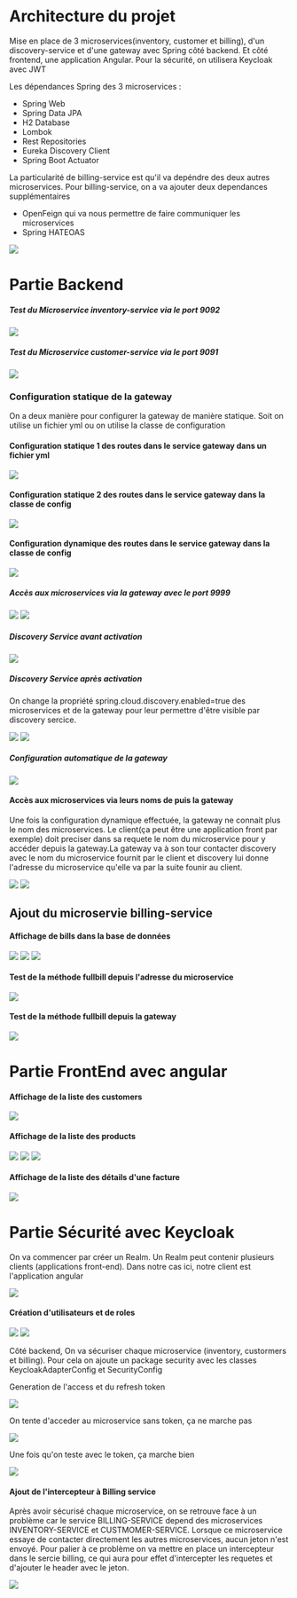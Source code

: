 <h1>Architecture du projet</h1>
<p>Mise en place de 3 microservices(inventory, customer et billing), d'un discovery-service et d'une gateway avec Spring côté backend. Et côté frontend, une application Angular. Pour la sécurité, on utilisera Keycloak avec JWT</p>
<p>Les dépendances Spring des 3 microservices : </p>
<ul>
    <li>Spring Web</li>
    <li>Spring Data JPA</li>
    <li>H2 Database</li>
    <li>Lombok</li>
    <li>Rest Repositories</li>
    <li>Eureka Discovery Client</li>
    <li>Spring Boot Actuator</li>
</ul>
<p>La particularité de billing-service est qu'il va depéndre des deux autres microservices. Pour billing-service, on a va ajouter deux dependances supplémentaires<p>
<ul>
<li>OpenFeign qui va nous permettre de faire communiquer les microservices</li>
<li>Spring HATEOAS</li>
</ul>
<img src="captures/architecture.png">
<h1>Partie Backend</h1>
<h5>Test du Microservice inventory-service via le port 9092</h5>
<img src="captures/products.png">
<h5>Test du Microservice customer-service via le port 9091</h5>
<img src="captures/customers0.png">
<h3>Configuration statique de la gateway</h3>
<p>On a deux manière pour configurer la gateway de manière statique. Soit on utilise un fichier yml ou on utilise la classe de configuration</p>
<h4>Configuration statique 1 des routes dans le service gateway dans un fichier yml</h4>
<img src="captures/config-gateway-1.png">
<h4>Configuration statique 2 des routes dans le service gateway dans la classe de config</h4>
<img src="captures/config-gateway-2.png">
<h4>Configuration dynamique des routes dans le service gateway dans la classe de config</h4>
<img src="captures/config-dynamique.png">
<h5>Accès aux microservices via la gateway avec le port 9999</h5>
<img src="captures/acces-ms-customer-via-gateway.png">
<img src="captures/acces-ms-product-via-gateway.png">
<h5>Discovery Service avant activation</h5>
<img src="captures/discovery-service-avant-activation.png">
<h5>Discovery Service après activation</h5>
<p>On change la propriété spring.cloud.discovery.enabled=true des microservices et de la gateway pour leur permettre d'être visible par discovery sercice.</p>
<img src="captures/capt.png">
<img src="captures/discovery-apres-activation.png">
<h5>Configuration automatique de la gateway</h5>
<img src="captures/0-config-auto-gateway.png">
<h4>Accès aux microservices via leurs noms de puis la gateway</h4>
<p>Une fois la configuration dynamique effectuée, la gateway ne connait plus le nom des microservices. Le client(ça peut être une application front par exemple) doit preciser dans sa requete le nom du microservice pour y accéder depuis la gateway.La gateway va à son tour contacter discovery avec le nom du microservice fournit par le client et discovery lui donne l'adresse du microservice qu'elle va par la suite founir au client.</p>
<img src="captures/2-acces-gateway-via-nom-ms.png">
<img src="captures/3-acces-gateway-via-nom-ms.png">
<h2>Ajout du microservie billing-service</h2>
<h4>Affichage de bills dans la base de données</h4>
<img src="captures/t-billing-service-bd-1.png">
<img src="captures/t-billing-service-bd-2.png">
<img src="captures/t-code-methode-fullbill.png">
<h4>Test de la méthode fullbill depuis l'adresse du microservice</h4>
<img src="captures/t-test-billing-service-avec-son-port.png">
<h4>Test de la méthode fullbill depuis la gateway</h4>
<img src="captures/t-test-billing-service-avec-gateway.png">
<h1>Partie FrontEnd avec angular</h1>
<h4>Affichage de la liste des customers</h4>
<img src="captures/angular-customer.png">
<h4>Affichage de la liste des products</h4>
<img src="captures/angular-product.png">
<img src="captures/angular-road-1.png">
<img src="captures/angular-road-2.png">
<h4>Affichage de la liste des détails d'une facture</h4>
<img src="captures/angular-road-4.png">
<h1>Partie Sécurité avec Keycloak</h1>
<p>On va commencer par créer un Realm. Un Realm peut contenir plusieurs clients (applications front-end). Dans notre cas ici, notre client est l'application angular</p>
<img src="captures/secure-client.png">
<h4>Création d'utilisateurs et de roles</h4>
<img src="captures/secure-users.png">
<img src="captures/secure-roles.png">
<p>Côté backend, On va sécuriser chaque microservice (inventory, custormers et billing). Pour cela on ajoute un package security avec les classes KeycloakAdapterConfig et SecurityConfig</p>
<p>Generation de l'access et du refresh token</p>
<img src="captures/g1-generation-du-tocken.png">
<p>On tente d'acceder au microservice sans token, ça ne marche pas</p>
<img src="captures/g2-acces-sans-token.png">
<p>Une fois qu'on teste avec le token, ça marche bien</p>
<img src="captures/g3-acces-avec-token.png">
<h4>Ajout de l'intercepteur à Billing service</h4>
<p>Après avoir sécurisé chaque microservice, on se retrouve face à un problème car le service BILLING-SERVICE depend des microservices INVENTORY-SERVICE et CUSTMOMER-SERVICE. Lorsque ce microservice essaye de contacter directement les autres microservices, aucun jeton n'est envoyé. Pour palier à ce problème on va mettre en place un intercepteur dans le sercie billing, ce qui aura pour effet d'intercepter les requetes et d'ajouter le header avec le jeton.</p>
<img src="captures/interceptor.png">
